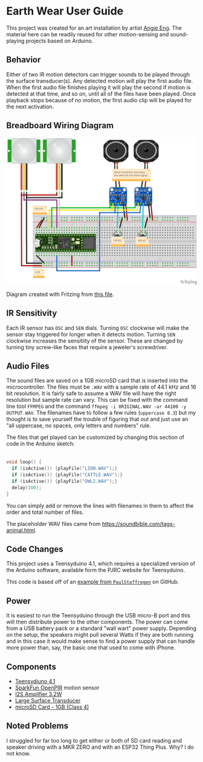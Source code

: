 # Earth Wear User Guide

This project was created for an art installation by artist [Angie Eng](https://angieeng.com). The material here can be readily reused for other motion-sensing and sound-playing projects based on Arduino.

## Behavior

Either of two IR motion detectors can trigger sounds to be played through the surface transducer(s). Any detected motion will play the first audio file. When the first audio file finishes playing it will play the second if motion is detected at that time, and so on, until all of the files have been played. Once playback stops because of no motion, the first audio clip will be played for the next activation.

## Breadboard Wiring Diagram

![Schematic](EarthWear_bb.png)

Diagram created with Fritzing from [this file](EarthWear.fzz).

## IR Sensitivity

Each IR sensor has `OSC` and `SEN` dials. Turning `OSC` clockwise will make the sensor stay triggered for longer when it detects motion. Turning `SEN` clockwise increases the sensitiity of the sensor. These are changed by turning tiny screw-like faces that require a jeweler's screwdriver.

## Audio Files

The sound files are saved on a 1GB microSD card that is inserted into the microcontroller. The files must be `.WAV` with a sample rate of 44.1 kHz and 16 bit resolution. It is fairly safe to assume a WAV file will have the right resolution but sample rate can vary. This can be fixed with the command line tool `FFMPEG` and the command `ffmpeg -i ORIGINAL.WAV -ar 44100 -y OUTPUT.WAV`. The filenames have to follow a few rules (`uppercase 8.3`) but my thought is to save yourself the trouble of figuring that out and just use an "all uppercase, no spaces, only letters and numbers" rule. 

The files that get played can be customized by changing this section of code in the Arduino sketch:

```cpp

void loop() {
  if (isActive()) {playFile("LION.WAV");}
  if (isActive()) {playFile("CATTLE.WAV");}
  if (isActive()) {playFile("OWL2.WAV");}
  delay(100);
}

```

You can simply add or remove the lines with filenames in them to affect the order and total number of files.

The placeholder WAV files came from https://soundbible.com/tags-animal.html. 

## Code Changes

This project uses a Teensyduino 4.1, which requires a specialized version of the Arduino software, available form the PJRC website for Teensyduino. 

This code is based off of an [example from `PaulStoffregen`](https://github.com/PaulStoffregen/Audio/blob/master/examples/WavFilePlayer/WavFilePlayer.ino) on GitHub.

## Power

It is easiest to run the Teensyduino through the USB micro-B port and this will then distribute power to the other components. The power can come from a USB battery pack or a standard "wall wart" power supply. Depending on the setup, the speakers might pull several Watts if they are both running and in this case it would make sense to find a power supply that can handle more power than, say, the basic one that used to come with iPhone. 

## Components
- [Teensydiuno 4.1](https://www.pjrc.com/store/teensy41.html)
- [SparkFun OpenPIR](https://www.sparkfun.com/products/13968) motion sensor
- [I2S Amplifier 3.2W](https://www.sparkfun.com/products/14809)
- [Large Surface Transducer](https://www.sparkfun.com/products/10975)
- [microSD Card - 1GB (Class 4)](https://www.sparkfun.com/products/15107)

## Noted Problems

I struggled for far too long to get either or both of SD card reading and speaker driving with a MKR ZERO and with an ESP32 Thing Plus. Why? I do not know. 